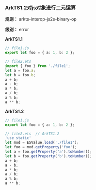 ### ArkTS1.2对js对象进行二元运算

**规则：** arkts-interop-js2s-binary-op

**级别：** error

**ArkTS1.1**
```typescript
// file1.js
export let foo = { a: 1, b: 2 };

// file2.ets
import { foo } from './file1';
let a = foo.a;
let b = foo.b;
a + b;
a - b;
a * b;
a / b;
a % b;
a ** b;
```

**ArkTS1.2**
```typescript
// file1.js
export let foo = { a: 1, b: 2 };

// file2.ets  // ArkTS1.2
'use static'
let mod = ESValue.load('./file1');
let foo = mod.getProperty('foo');
let a = foo.getProperty('a').toNumber();
let b = foo.getProperty('b').toNumber();
a + b;
a - b;
a * b;
a / b;
a % b;
a ** b;
```
